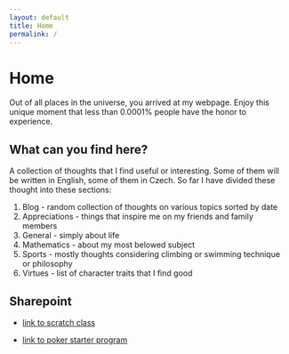 ```yaml
---
layout: default
title: Home
permalink: /
---
```


# Home

Out of all places in the universe, you arrived at my webpage. Enjoy this unique moment that less than 0.0001% people have the honor to experience. 

## What can you find here?

A collection of thoughts that I find useful or interesting. Some of them will be written in English, some of them in Czech. So far I have divided these thought into these sections:
1. Blog - random collection of thoughts on various topics sorted by date
2. Appreciations - things that inspire me on my friends and family members
3. General - simply about life 
4. Mathematics - about my most belowed subject
5. Sports - mostly thoughts considering climbing or swimming technique or philosophy
6. Virtues - list of character traits that I find good

## Sharepoint

- [link to scratch class](http://scratch.mit.edu/signup/e4tp39524)

- [link to poker starter program](https://github.com/hartmaj2/24-25-python/blob/c3edb98ff719497142a658295fb28481127d3395/25_03_28/poker_starter_kit.py)
